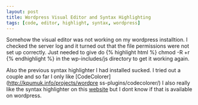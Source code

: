 ```yaml
--- 
layout: post
title: Wordpress Visual Editor and Syntax Highlighting
tags: [code, editor, highlight, syntax, wordpress]
---
```

Somehow the visual editor was not working on my wordpress installtion. I 
checked the server log and it turned out that the file permissions were not set
up correctly. Just needed to give do 
{% highlight html %}
  chmod -R +r
{% endhighlight %}
in the wp-includes/js directory to get it working again.

Also the previous syntax highlighter I had installed sucked. I tried out a 
couple and so far I only like [CodeColorer](http://kpumuk.info/projects/wordpre
ss-plugins/codecolorer/) I also really like the syntax highlighter on this 
[website](http://www.communityguides.eu/articles/15) but I dont know if that is
available on wordpress.

